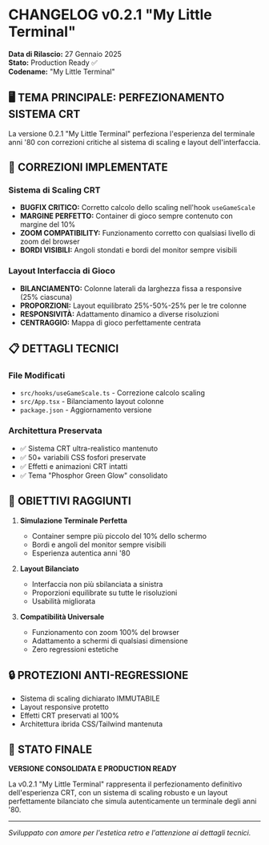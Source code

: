# CHANGELOG v0.2.1 "My Little Terminal"

**Data di Rilascio:** 27 Gennaio 2025  
**Stato:** Production Ready ✅  
**Codename:** "My Little Terminal"  

## 🖥️ TEMA PRINCIPALE: PERFEZIONAMENTO SISTEMA CRT

La versione 0.2.1 "My Little Terminal" perfeziona l'esperienza del terminale anni '80 con correzioni critiche al sistema di scaling e layout dell'interfaccia.

## 🔧 CORREZIONI IMPLEMENTATE

### Sistema di Scaling CRT
- **BUGFIX CRITICO:** Corretto calcolo dello scaling nell'hook `useGameScale`
- **MARGINE PERFETTO:** Container di gioco sempre contenuto con margine del 10%
- **ZOOM COMPATIBILITY:** Funzionamento corretto con qualsiasi livello di zoom del browser
- **BORDI VISIBILI:** Angoli stondati e bordi del monitor sempre visibili

### Layout Interfaccia di Gioco
- **BILANCIAMENTO:** Colonne laterali da larghezza fissa a responsive (25% ciascuna)
- **PROPORZIONI:** Layout equilibrato 25%-50%-25% per le tre colonne
- **RESPONSIVITÀ:** Adattamento dinamico a diverse risoluzioni
- **CENTRAGGIO:** Mappa di gioco perfettamente centrata

## 📋 DETTAGLI TECNICI

### File Modificati
- `src/hooks/useGameScale.ts` - Correzione calcolo scaling
- `src/App.tsx` - Bilanciamento layout colonne
- `package.json` - Aggiornamento versione

### Architettura Preservata
- ✅ Sistema CRT ultra-realistico mantenuto
- ✅ 50+ variabili CSS fosfori preservate
- ✅ Effetti e animazioni CRT intatti
- ✅ Tema "Phosphor Green Glow" consolidato

## 🎯 OBIETTIVI RAGGIUNTI

1. **Simulazione Terminale Perfetta**
   - Container sempre più piccolo del 10% dello schermo
   - Bordi e angoli del monitor sempre visibili
   - Esperienza autentica anni '80

2. **Layout Bilanciato**
   - Interfaccia non più sbilanciata a sinistra
   - Proporzioni equilibrate su tutte le risoluzioni
   - Usabilità migliorata

3. **Compatibilità Universale**
   - Funzionamento con zoom 100% del browser
   - Adattamento a schermi di qualsiasi dimensione
   - Zero regressioni estetiche

## 🔒 PROTEZIONI ANTI-REGRESSIONE

- Sistema di scaling dichiarato IMMUTABILE
- Layout responsive protetto
- Effetti CRT preservati al 100%
- Architettura ibrida CSS/Tailwind mantenuta

## 🚀 STATO FINALE

**VERSIONE CONSOLIDATA E PRODUCTION READY**

La v0.2.1 "My Little Terminal" rappresenta il perfezionamento definitivo dell'esperienza CRT, con un sistema di scaling robusto e un layout perfettamente bilanciato che simula autenticamente un terminale degli anni '80.

---

*Sviluppato con amore per l'estetica retro e l'attenzione ai dettagli tecnici.*